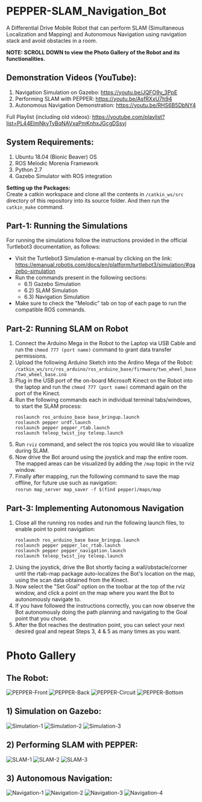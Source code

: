 # PEPPER-SLAM_Navigation_Bot
A Differential Drive Mobile Robot that can perform SLAM (Simultaneous Localization and Mapping) and Autonomous Navigation using navigation stack and avoid obstacles in a room.

**NOTE: SCROLL DOWN to view the Photo Gallery of the Robot and its functionalities.**

## Demonstration Videos (YouTube):
1) Navigation Simulation on Gazebo: https://youtu.be/JQFO9v_3PpE
2) Performing SLAM with PEPPER: https://youtu.be/AsfRXxU7h94
3) Autonomous Navigation Demonstration: https://youtu.be/RHS6B5DbNY4

Full Playlist (including old videos): https://youtube.com/playlist?list=PL44ElmNkyTvBqNAVxaPmKnhxJGcgDSsyj

## System Requirements: ##
1) Ubuntu 18.04 (Bionic Beaver) OS
2) ROS Melodic Morenia Framework
3) Python 2.7
4) Gazebo Simulator with ROS integration

**Setting up the Packages:**<br/>
Create a catkin workspace and clone all the contents in `/catkin_ws/src` directory of this repository into its source folder. And then run the `catkin_make` command.

## Part-1: Running the Simulations ##
For running the simulations follow the instructions provided in the official Turtlebot3 documentation, as follows:
- Visit the Turtlebot3 Simulation e-manual by clicking on the link: https://emanual.robotis.com/docs/en/platform/turtlebot3/simulation/#gazebo-simulation
- Run the commands present in the following sections:
  - 6.1) Gazebo Simulation
  - 6.2) SLAM Simulation
  - 6.3) Navigation Simulation
- Make sure to check the "Melodic" tab on top of each page to run the compatible ROS commands.

## Part-2: Running SLAM on Robot ##
1) Connect the Arduino Mega in the Robot to the Laptop via USB Cable and run the `chmod 777 (port name)` command to grant data transfer permissions.
2) Upload the following Arduino Sketch into the Ardino Mega of the Robot: `/catkin_ws/src/ros_arduino/ros_arduino_base/firmware/two_wheel_base/two_wheel_base.ino`
3) Plug in the USB port of the on-board Microsoft Kinect on the Robot into the laptop and run the `chmod 777 (port name)` command again on the port of the Kinect.
4) Run the following commands each in individual terminal tabs/windows, to start the SLAM process:
   ```
   roslaunch ros_arduino_base base_bringup.launch
   roslaunch pepper urdf.launch
   roslaunch pepper pepper_rtab.launch
   roslaunch teleop_twist_joy teleop.launch
   ```
 5) Run `rviz` command, and select the ros topics you would like to visualize during SLAM.
 6) Now drive the Bot around using the joystick and map the entire room. The mapped areas can be visualized by adding the `/map` topic in the rviz window.
 7) Finally after mapping, run the following command to save the map offline, for future use such as navigation:  
    `rosrun map_server map_saver -f $(find pepper)/maps/map`

## Part-3: Implementing Autonomous Navigation ##
1) Close all the running ros nodes and run the following launch files, to enable point to point navigation:
    ```
    roslaunch ros_arduino_base base_bringup.launch
    roslaunch pepper pepper_loc_rtab.launch
    roslaunch pepper pepper_navigation.launch
    roslaunch teleop_twist_joy teleop.launch
    ```
2) Using the joystick, drive the Bot shortly facing a wall/obstacle/corner until the rtab-map package auto-localizes the Bot's location on the map, using the scan data obtained from the Kinect.
3) Now select the "Set Goal" option on the toolbar at the top of the rviz window, and click a point on the map where you want the Bot to autonomously navigate to.
4) If you have followed the instructions correctly, you can now observe the Bot autonomously doing the path planning and navigating to the Goal point that you chose.
5) After the Bot reaches the destination point, you can select your next desired goal and repeat Steps 3, 4 & 5 as many times as you want.

# Photo Gallery

## The Robot: ##
![PEPPER-Front](/pictures/PEPPER-Front.jpg?raw=true "PEPPER Front")
![PEPPER-Back](/pictures/PEPPER-Back.jpg?raw=true "PEPPER Back")
![PEPPER-Circuit](/pictures/PEPPER-Circuit.jpg?raw=true "PEPPER Circuit")
![PEPPER-Bottom](/pictures/PEPPER-Bottom.jpg?raw=true "PEPPER Bottom")

## 1) Simulation on Gazebo: ##
![Simulation-1](/pictures/Simulation-1.jpg?raw=true "View from North Room")
![Simulation-2](/pictures/Simulation-2.jpg?raw=true "View from North Hall")
![Simulation-3](/pictures/Simulation-3.jpg?raw=true "View from South Hall")

## 2) Performing SLAM with PEPPER: ##
![SLAM-1](/pictures/SLAM-1.jpg?raw=true "SLAM 1")
![SLAM-2](/pictures/SLAM-2.jpg?raw=true "SLAM 2")
![SLAM-3](/pictures/SLAM-3.jpg?raw=true "SLAM 3")

## 3) Autonomous Navigation: ##
![Navigation-1](/pictures/Navigation-1.jpg?raw=true "Area to Navigate")
![Navigation-2](/pictures/Navigation-2.jpg?raw=true "Assigning Goal in RViz")
![Navigation-3](/pictures/Navigation-3.jpg?raw=true "Path Planned to Goal")
![Navigation-4](/pictures/Navigation-4.jpg?raw=true "Robot reached the Goal")
